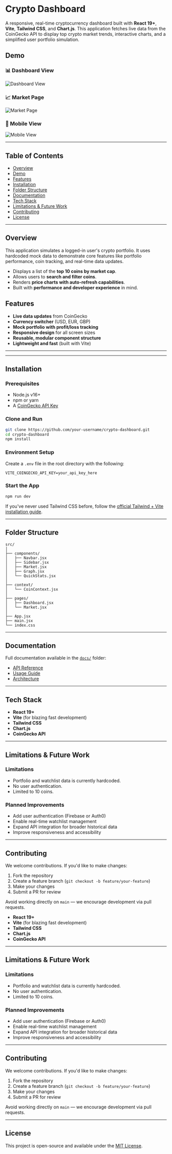 # Crypto Dashboard

A responsive, real-time cryptocurrency dashboard built with **React 19+**, **Vite**, **Tailwind CSS**, and **Chart.js**. This application fetches live data from the CoinGecko API to display top crypto market trends, interactive charts, and a simplified user portfolio simulation.

## Demo

### 📊 Dashboard View

![Dashboard View](vite-project./src/assets/Dashboard.png)

### 📈 Market Page

![Market Page](vite-project./src/assets/MarketPage.png)

### 📱 Mobile View

![Mobile View](vite-project./src/assets/Mobile.png)

---

## Table of Contents

- [Overview](#overview)
- [Demo](#demo)
- [Features](#features)
- [Installation](#installation)
- [Folder Structure](#folder-structure)
- [Documentation](#documentation)
- [Tech Stack](#tech-stack)
- [Limitations & Future Work](#limitations--future-work)
- [Contributing](#contributing)
- [License](#license)

---

## Overview

This application simulates a logged-in user's crypto portfolio. It uses hardcoded mock data to demonstrate core features like portfolio performance, coin tracking, and real-time data updates.

- Displays a list of the **top 10 coins by market cap**.
- Allows users to **search and filter coins**.
- Renders **price charts with auto-refresh capabilities**.
- Built with **performance and developer experience** in mind.

## Features

- **Live data updates** from CoinGecko
- **Currency switcher** (USD, EUR, GBP)
- **Mock portfolio with profit/loss tracking**
- **Responsive design** for all screen sizes
- **Reusable, modular component structure**
- **Lightweight and fast** (built with Vite)

---
---

## Installation

### Prerequisites

- Node.js v16+
- npm or yarn
- A [CoinGecko API Key](https://docs.coingecko.com/reference/introduction)

### Clone and Run

```bash
git clone https://github.com/your-username/crypto-dashboard.git
cd crypto-dashboard
npm install
```

### Environment Setup

Create a `.env` file in the root directory with the following:

```env
VITE_COINGECKO_API_KEY=your_api_key_here
```

### Start the App

```bash
npm run dev
```

If you've never used Tailwind CSS before, follow the [official Tailwind + Vite installation guide](https://tailwindcss.com/docs/installation/using-vite).

---

## Folder Structure

```
src/
│
├── components/
│   ├── Navbar.jsx
│   ├── Sidebar.jsx
│   ├── Market.jsx
│   ├── Graph.jsx
│   └── QuickStats.jsx
│
├── context/
│   └── CoinContext.jsx
│
├── pages/
│   ├── Dashboard.jsx
│   └── Market.jsx
│
├── App.jsx
├── main.jsx
└── index.css
```

---

## Documentation

Full documentation available in the [`docs/`](./docs/) folder:

- [API Reference](./docs/api.md)
- [Usage Guide](./docs/usage.md)
- [Architecture](./docs/architecture.md)

---

## Tech Stack
- **React 19+**
- **Vite** (for blazing fast development)
- **Tailwind CSS**
- **Chart.js**
- **CoinGecko API**

---

## Limitations & Future Work

### Limitations

- Portfolio and watchlist data is currently hardcoded.
- No user authentication.
- Limited to 10 coins.

### Planned Improvements

- Add user authentication (Firebase or Auth0)
- Enable real-time watchlist management
- Expand API integration for broader historical data
- Improve responsiveness and accessibility

---

## Contributing

We welcome contributions. If you'd like to make changes:

1. Fork the repository
2. Create a feature branch (`git checkout -b feature/your-feature`)
3. Make your changes
4. Submit a PR for review

Avoid working directly on `main` — we encourage development via pull requests.
- **React 19+**
- **Vite** (for blazing fast development)
- **Tailwind CSS**
- **Chart.js**
- **CoinGecko API**

---

## Limitations & Future Work

### Limitations

- Portfolio and watchlist data is currently hardcoded.
- No user authentication.
- Limited to 10 coins.

### Planned Improvements

- Add user authentication (Firebase or Auth0)
- Enable real-time watchlist management
- Expand API integration for broader historical data
- Improve responsiveness and accessibility

---

## Contributing

We welcome contributions. If you'd like to make changes:

1. Fork the repository
2. Create a feature branch (`git checkout -b feature/your-feature`)
3. Make your changes
4. Submit a PR for review

Avoid working directly on `main` — we encourage development via pull requests.

---

## License
This project is open-source and available under the [MIT License](LICENSE).
